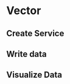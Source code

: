 # Vector

## Create Service
<!--@include: ./create-service.md-->

## Write data
<!--@include: ./quick-start/vector.md-->

## Visualize Data
<!--@include: ./visualize-data.md-->
